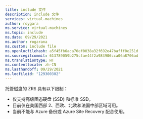```yaml
---
title: include 文件
description: include 文件
services: virtual-machines
author: roygara
ms.service: virtual-machines
ms.topic: include
ms.date: 09/29/2021
ms.author: rogarana
ms.custom: include file
ms.openlocfilehash: a5f45fb6aca70ef0038a32f692e47bafff0e251d
ms.sourcegitcommit: 613789059b275cfae44f2a983906cca06a8706ad
ms.translationtype: HT
ms.contentlocale: zh-CN
ms.lasthandoff: 09/29/2021
ms.locfileid: "129300302"
---
```

托管磁盘的 ZRS 具有以下限制：

- 仅支持高级固态硬盘 (SSD) 和标准 SSD。
- 目前仅在美国西部 2、西欧、北欧和法国中部区域可用。
- 当前不能与 Azure 备份或 Azure Site Recovery 配合使用。